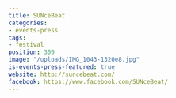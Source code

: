 ```yaml
---
title: SUNcéBeat
categories:
- events-press
tags:
- festival
position: 300
image: "/uploads/IMG_1043-1320e8.jpg"
is-events-press-featured: true
website: http://suncebeat.com/
facebook: https://www.facebook.com/SUNceBeat/
---
```


